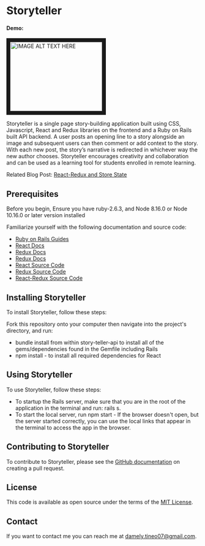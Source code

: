 # Storyteller
#### Demo:
<a href="https://youtu.be/ip-35dBWi04" target="_blank"><img src="https://i9.ytimg.com/vi_webp/ip-35dBWi04/mqdefault.webp?time=1618776600000&sqp=CJik8oMG&rs=AOn4CLA9cQJZ-ENSCEELGzkgaolRSNVQQA"
alt="IMAGE ALT TEXT HERE" width="240" height="180" border="10" /></a>

Storyteller is a single page story-building application built using CSS, Javascript, React and Redux libraries on the frontend and a Ruby on Rails built API backend. A user posts an opening line to a story alongside an image and subsequent users can then comment or add context to the story. With each new post, the story’s narrative is redirected in whichever way the new author chooses. Storyteller encourages creativity and collaboration and can be used as a learning tool for students enrolled in remote learning.

Related Blog Post: 
[React-Redux and Store State](https://mely07.github.io/react-redux_and_store_state)

## Prerequisites
Before you begin, Ensure you have ruby-2.6.3, and Node 8.16.0 or Node 10.16.0 or later version installed

Familiarize yourself with the following documentation and source code:
* [Ruby on Rails Guides](https://guides.rubyonrails.org/)
* [React Docs](https://reactjs.org/)
* [Redux Docs](https://redux.js.org/)
* [Redux Docs](https://redux.js.org/)
* [React Source Code](https://github.com/facebook/react/tree/master/packages/react/src)
* [Redux Source Code](https://github.com/reduxjs/redux/tree/master/src)
* [React-Redux Source Code](https://github.com/reduxjs/react-redux/tree/master/src/connect)

## Installing Storyteller
To install Storyteller, follow these steps:

Fork this repository onto your computer then navigate into the project's directory, and run:
- bundle install from within story-teller-api to install all of the gems/dependencies found in the Gemfile including Rails
- npm install - to install all required dependencies for React

## Using Storyteller
To use Storyteller, follow these steps:
- To startup the Rails server, make sure that you are in the root of the application in the terminal and run: rails s.
- To start the local server, run npm start - If the browser doesn't open, but the server started correctly, you can use the local links that appear in the terminal to access the app in the browser.  

## Contributing to Storyteller
To contribute to Storyteller, please see the [GitHub documentation](https://help.github.com/en/github/collaborating-with-issues-and-pull-requests/creating-a-pull-request) on creating a pull request.

## License
This code is available as open source under the terms of the [MIT License](https://opensource.org/licenses/MIT). 

## Contact
If you want to contact me you can reach me at damely.tineo07@gmail.com.
